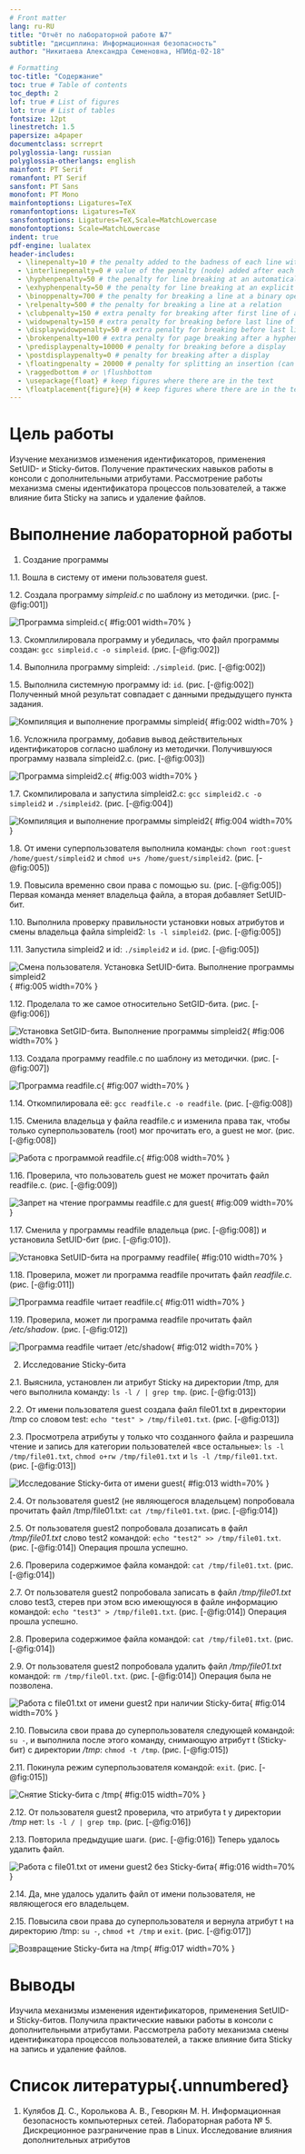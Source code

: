 ```yaml
---
# Front matter
lang: ru-RU
title: "Отчёт по лабораторной работе №7"
subtitle: "дисциплина: Информационная безопасность"
author: "Никитаева Александра Семеновна, НПИбд-02-18"

# Formatting
toc-title: "Содержание"
toc: true # Table of contents
toc_depth: 2
lof: true # List of figures
lot: true # List of tables
fontsize: 12pt
linestretch: 1.5
papersize: a4paper
documentclass: scrreprt
polyglossia-lang: russian
polyglossia-otherlangs: english
mainfont: PT Serif
romanfont: PT Serif
sansfont: PT Sans
monofont: PT Mono
mainfontoptions: Ligatures=TeX
romanfontoptions: Ligatures=TeX
sansfontoptions: Ligatures=TeX,Scale=MatchLowercase
monofontoptions: Scale=MatchLowercase
indent: true
pdf-engine: lualatex
header-includes:
  - \linepenalty=10 # the penalty added to the badness of each line within a paragraph (no associated penalty node) Increasing the value makes tex try to have fewer lines in the paragraph.
  - \interlinepenalty=0 # value of the penalty (node) added after each line of a paragraph.
  - \hyphenpenalty=50 # the penalty for line breaking at an automatically inserted hyphen
  - \exhyphenpenalty=50 # the penalty for line breaking at an explicit hyphen
  - \binoppenalty=700 # the penalty for breaking a line at a binary operator
  - \relpenalty=500 # the penalty for breaking a line at a relation
  - \clubpenalty=150 # extra penalty for breaking after first line of a paragraph
  - \widowpenalty=150 # extra penalty for breaking before last line of a paragraph
  - \displaywidowpenalty=50 # extra penalty for breaking before last line before a display math
  - \brokenpenalty=100 # extra penalty for page breaking after a hyphenated line
  - \predisplaypenalty=10000 # penalty for breaking before a display
  - \postdisplaypenalty=0 # penalty for breaking after a display
  - \floatingpenalty = 20000 # penalty for splitting an insertion (can only be split footnote in standard LaTeX)
  - \raggedbottom # or \flushbottom
  - \usepackage{float} # keep figures where there are in the text
  - \floatplacement{figure}{H} # keep figures where there are in the text
---
```


# Цель работы

Изучение механизмов изменения идентификаторов, применения SetUID- и Sticky-битов. Получение практических навыков работы в консоли с дополнительными 
атрибутами. Рассмотрение работы механизма смены идентификатора процессов пользователей, а также влияние бита Sticky на запись и удаление файлов.

# Выполнение лабораторной работы

1. Создание программы

1.1. Вошла в систему от имени пользователя guest. 

1.2. Создала программу *simpleid.c* по шаблону из методички. (рис. [-@fig:001])

![Программа *simpleid.c*](image/1.png){ #fig:001 width=70% }

1.3. Скомплилировала программу и убедилась, что файл программы создан: `gcc simpleid.c -o simpleid`. (рис. [-@fig:002])

1.4. Выполнила программу simpleid: `./simpleid`. (рис. [-@fig:002])

1.5. Выполнила системную программу id: `id`. (рис. [-@fig:002]) Полученный мной результат совпадает с данными предыдущего пункта задания.

![Компиляция и выполнение программы simpleid](image/2.png){ #fig:002 width=70% }

1.6. Усложнила программу, добавив вывод действительных идентификаторов согласно шаблону из методички. Получившуюся программу назвала simpleid2.c. 
(рис. [-@fig:003])

![Программа *simpleid2.c*](image/3.png){ #fig:003 width=70% }

1.7. Скомпилировала и запустила simpleid2.c: `gcc simpleid2.c -o simpleid2` и `./simpleid2`. (рис. [-@fig:004])

![Компиляция и выполнение программы simpleid2](image/4.png){ #fig:004 width=70% }

1.8. От имени суперпользователя выполнила команды: `chown root:guest /home/guest/simpleid2` и `chmod u+s /home/guest/simpleid2`. (рис. [-@fig:005])

1.9. Повысила временно свои права с помощью su. (рис. [-@fig:005]) Первая команда меняет владельца файла, а вторая добавляет SetUID-бит.

1.10. Выполнила проверку правильности установки новых атрибутов и смены владельца файла simpleid2: `ls -l simpleid2`. (рис. [-@fig:005])

1.11. Запустила simpleid2 и id: `./simpleid2` и `id`. (рис. [-@fig:005])

![Смена пользователя. Установка SetUID-бита. Выполнение программы simpleid2](image/5.png){ #fig:005 width=70% }

1.12. Проделала то же самое относительно SetGID-бита. (рис. [-@fig:006])

![Установка SetGID-бита. Выполнение программы simpleid2](image/6.png){ #fig:006 width=70% }

1.13. Создала программу readfile.c по шаблону из методички. (рис. [-@fig:007])

![Программа *readfile.c*](image/7.png){ #fig:007 width=70% }

1.14. Откомпилировала её: `gcc readfile.c -o readfile`. (рис. [-@fig:008])

1.15. Сменила владельца у файла readfile.c и изменила права так, чтобы только суперпользователь (root) мог прочитать его, a guest не мог. (рис. [-@fig:008])

![Работа с программой *readfile.c*](image/8.png){ #fig:008 width=70% }

1.16. Проверила, что пользователь guest не может прочитать файл readfile.c. (рис. [-@fig:009])

![Запрет на чтение программы *readfile.c* для guest](image/9.png){ #fig:009 width=70% }

1.17. Сменила у программы readfile владельца (рис. [-@fig:008]) и установила SetUID-бит (рис. [-@fig:010]).

![Установка SetUID-бита на программу readfile](image/10.png){ #fig:010 width=70% }

1.18. Проверила, может ли программа readfile прочитать файл *readfile.c*. (рис. [-@fig:011])

![Программа readfile читает *readfile.c*](image/11.png){ #fig:011 width=70% }

1.19. Проверила, может ли программа readfile прочитать файл */etc/shadow*. (рис. [-@fig:012])

![Программа readfile читает */etc/shadow*](image/12.png){ #fig:012 width=70% }


2. Исследование Sticky-бита

2.1. Выяснила, установлен ли атрибут Sticky на директории /tmp, для чего выполнила команду: `ls -l / | grep tmp`. (рис. [-@fig:013])

2.2. От имени пользователя guest создала файл file01.txt в директории /tmp со словом test: `echo "test" > /tmp/file01.txt`. (рис. [-@fig:013])

2.3. Просмотрела атрибуты у только что созданного файла и разрешила чтение и запись для категории пользователей «все остальные»: `ls -l /tmp/file01.txt`, 
`chmod o+rw /tmp/file01.txt` и `ls -l /tmp/file01.txt`. (рис. [-@fig:013])

![Исследование Sticky-бита от имени guest](image/13.png){ #fig:013 width=70% }

2.4. От пользователя guest2 (не являющегося владельцем) попробовала прочитать файл /tmp/file01.txt: `cat /tmp/file01.txt`. (рис. [-@fig:014])

2.5. От пользователя guest2 попробовала дозаписать в файл */tmp/file01.txt* слово test2 командой: `echo "test2" >> /tmp/file01.txt`. (рис. [-@fig:014]) 
Операция прошла успешно.

2.6. Проверила содержимое файла командой: `cat /tmp/file01.txt`. (рис. [-@fig:014])

2.7. От пользователя guest2 попробовала записать в файл */tmp/file01.txt* слово test3, стерев при этом всю имеющуюся в файле информацию командой:
`echo "test3" > /tmp/file01.txt`. (рис. [-@fig:014]) Операция прошла успешно.

2.8. Проверила содержимое файла командой: `cat /tmp/file01.txt`. (рис. [-@fig:014])

2.9. От пользователя guest2 попробовала удалить файл */tmp/file01.txt* командой: `rm /tmp/fileOl.txt`. (рис. [-@fig:014]) Операция была не позволена.

![Работа с *file01.txt* от имени guest2 при наличии Sticky-бита](image/14.png){ #fig:014 width=70% }

2.10. Повысила свои права до суперпользователя следующей командой: `su -`, и выполнила после этого команду, снимающую атрибут t (Sticky-бит) с директории 
*/tmp*: `chmod -t /tmp`. (рис. [-@fig:015])

2.11. Покинула режим суперпользователя командой: `exit`. (рис. [-@fig:015])

![Снятие Sticky-бита с */tmp*](image/15.png){ #fig:015 width=70% }

2.12. От пользователя guest2 проверила, что атрибута t у директории */tmp* нет: `ls -l / | grep tmp`. (рис. [-@fig:016])

2.13. Повторила предыдущие шаги. (рис. [-@fig:016]) Теперь удалось удалить файл.

![Работа с *file01.txt* от имени guest2 без Sticky-бита](image/16.png){ #fig:016 width=70% }

2.14. Да, мне удалось удалить файл от имени пользователя, не являющегося его владельцем.

2.15. Повысила свои права до суперпользователя и вернула атрибут t на директорию /tmp: `su -`, `chmod +t /tmp` и `exit`. (рис. [-@fig:017])

![Возвращение Sticky-бита на */tmp*](image/17.png){ #fig:017 width=70% }

# Выводы

Изучила механизмы изменения идентификаторов, применения SetUID- и Sticky-битов. Получила практические навыки работы в консоли с дополнительными атрибутами. 
Рассмотрела работу механизма смены идентификатора процессов пользователей, а также влияние бита Sticky на запись и удаление файлов.

# Список литературы{.unnumbered}

1. Кулябов Д. С., Королькова А. В., Геворкян М. Н. Информационная безопасность компьютерных сетей. Лабораторная работа № 5. Дискреционное разграничение прав 
в Linux. Исследование влияния дополнительных атрибутов